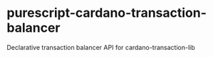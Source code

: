 # purescript-cardano-transaction-balancer
Declarative transaction balancer API for cardano-transaction-lib
